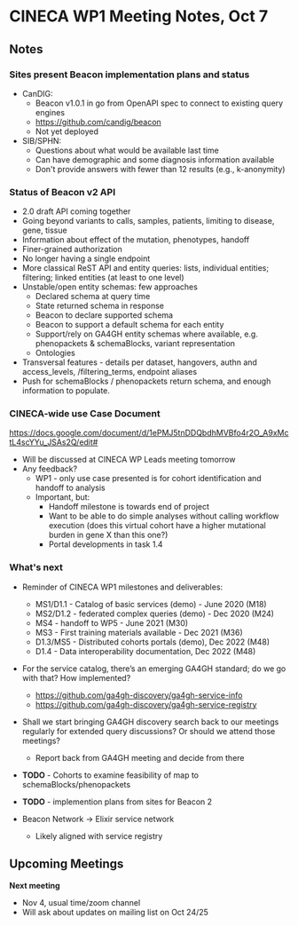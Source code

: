 # CINECA WP1 Meeting Notes, Oct 7

## Notes

### Sites present Beacon implementation plans and status
- CanDIG: 
    - Beacon v1.0.1 in go from OpenAPI spec to connect to existing query engines
    - https://github.com/candig/beacon
    - Not yet deployed
- SIB/SPHN: 
    - Questions about what would be available last time
    - Can have demographic and some diagnosis information available
    - Don't provide answers with fewer than 12 results (e.g., k-anonymity)

### Status of Beacon v2 API
- 2.0 draft API coming together
- Going beyond variants to calls, samples, patients, limiting to disease, gene, tissue
- Information about effect of the mutation, phenotypes, handoff 
- Finer-grained authorization
- No longer having a single endpoint
- More classical ReST API and entity queries: lists, individual entities; filtering; linked entities (at least to one level)
- Unstable/open entity schemas: few approaches
    - Declared schema at query time
    - State returned schema in response
    - Beacon to declare supported schema
    - Beacon to support a default schema for each entity
    - Support/rely on GA4GH entity schemas where available, e.g. phenopackets & schemaBlocks, variant representation
    - Ontologies
- Transversal features - details per dataset, hangovers, authn and access_levels, /filtering_terms, endpoint aliases 
- Push for schemaBlocks / phenopackets return schema, and enough information to populate.

### CINECA-wide use Case Document

https://docs.google.com/document/d/1ePMJ5tnDDQbdhMVBfo4r2O_A9xMctL4scYYu_JSAs2Q/edit#
- Will be discussed at CINECA WP Leads meeting tomorrow
- Any feedback?
    - WP1 - only use case presented is for cohort identification and handoff to analysis
    - Important, but:
        - Handoff milestone is towards end of project
        - Want to be able to do simple analyses without calling workflow execution (does this virtual cohort have a higher mutational burden in gene X than this one?)
        - Portal developments in task 1.4

### What's next

- Reminder of CINECA WP1 milestones and deliverables:
    - MS1/D1.1 - Catalog of basic services (demo) - June 2020 (M18)
    - MS2/D1.2 - federated complex queries (demo) - Dec 2020 (M24)
    - MS4 - handoff to WP5 - June 2021 (M30)
    - MS3 - First training materials available - Dec 2021 (M36)
    - D1.3/MS5 - Distributed cohorts portals (demo), Dec 2022 (M48)
    - D1.4 - Data interoperability documentation, Dec 2022 (M48)

- For the service catalog, there’s an emerging GA4GH standard; do we go with that?  How implemented?
    - https://github.com/ga4gh-discovery/ga4gh-service-info
    - https://github.com/ga4gh-discovery/ga4gh-service-registry

- Shall we start bringing GA4GH discovery search back to our meetings regularly for extended query discussions?  Or should we attend those meetings?
    - Report back from GA4GH meeting and decide from there

- **TODO** - Cohorts to examine feasibility of map to schemaBlocks/phenopackets
- **TODO** - implemention plans from sites for Beacon 2

- Beacon Network -> Elixir service network
    - Likely aligned with service registry

## Upcoming Meetings

**Next meeting**

- Nov 4, usual time/zoom channel
- Will ask about updates on mailing list on Oct 24/25
